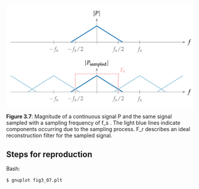 ![Fig 3.7](fig3_07.png)

**Figure 3.7**: Magnitude of a continuous signal P and the same signal sampled
with a sampling frequency of f_s . The light blue lines indicate components
occurring due to the sampling process. F_r describes an ideal reconstruction
filter for the sampled signal.

## Steps for reproduction

Bash:
```Bash
$ gnuplot fig3_07.plt
```
